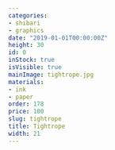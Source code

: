```yaml
---
categories:
- shibari
- graphics
date: "2019-01-01T00:00:00Z"
height: 30
id: 0
inStock: true
isVisible: true
mainImage: tightrope.jpg
materials:
- ink
- paper
order: 178
price: 100
slug: tightrope
title: Tightrope
width: 21
---
```


